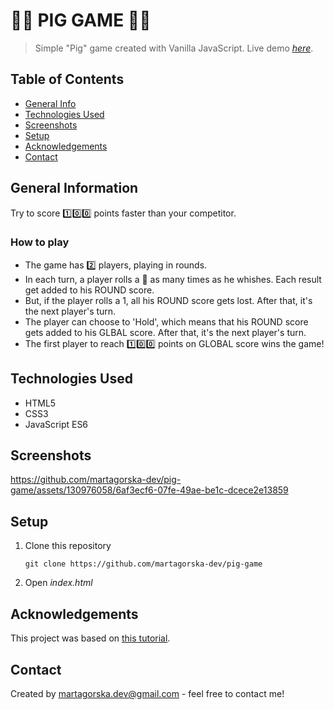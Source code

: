 # 🐷🎲 PIG GAME 🐷🎲 
> Simple "Pig" game created with Vanilla JavaScript.
> Live demo [_here_](https://pig-game-martagorska.netlify.app).

## Table of Contents
* [General Info](#general-information)
* [Technologies Used](#technologies-used)
* [Screenshots](#screenshots)
* [Setup](#setup)
* [Acknowledgements](#acknowledgements)
* [Contact](#contact)


## General Information
Try to score 1️⃣0️⃣0️⃣ points faster than your competitor.

### How to play
- The game has 2️⃣ players, playing in rounds.
- In each turn, a player rolls a 🎲 as many times as he whishes. Each result get added to his ROUND score.
- But, if the player rolls a 1, all his ROUND score gets lost. After that, it's the next player's turn.
- The player can choose to 'Hold', which means that his ROUND score gets added to his GLBAL score. After that, it's the next player's turn.
- The first player to reach 1️⃣0️⃣0️⃣ points on GLOBAL score wins the game!


## Technologies Used
- HTML5
- CSS3
- JavaScript ES6


## Screenshots
https://github.com/martagorska-dev/pig-game/assets/130976058/6af3ecf6-07fe-49ae-be1c-dcece2e13859


## Setup
1. Clone this repository
   ```
   git clone https://github.com/martagorska-dev/pig-game
   ```
3. Open  *index.html*

## Acknowledgements
This project was based on [this tutorial](https://www.udemy.com/course/the-complete-javascript-course/).


## Contact
Created by martagorska.dev@gmail.com - feel free to contact me!

